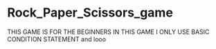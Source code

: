 # Rock_Paper_Scissors_game
THIS GAME IS FOR THE BEGINNERS 
IN THIS GAME I ONLY USE BASIC CONDITION STATEMENT and looo

